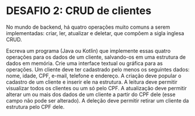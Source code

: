 # DESAFIO 2: CRUD de clientes

No mundo de backend, há quatro operações muito comuns a serem implementadas: criar, ler, atualizar e deletar, que compõem a sigla inglesa CRUD.

Escreva um programa (Java ou Kotlin) que implemente essas quatro operações para os dados de um cliente, salvando-os em uma estrutura de dados em memória. Crie uma interface textual ou gráfica para as operações.
Um cliente deve ter cadastrado pelo menos os seguintes dados: nome, idade, CPF, e-mail, telefone e endereço. 
A criação deve popular o cadastro de um cliente e inserir ele na estrutura. A leitura deve permitir visualizar todos os clientes ou um só pelo CPF. A atualização deve permitir alterar um ou mais dos dados de um cliente a partir do CPF dele (esse campo não pode ser alterado). A deleção deve permitir retirar um cliente da estrutura pelo CPF dele.
